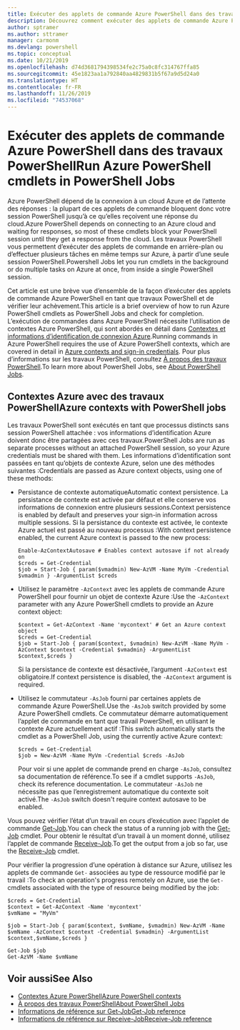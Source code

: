 ```yaml
---
title: Exécuter des applets de commande Azure PowerShell dans des travaux PowerShell
description: Découvrez comment exécuter des applets de commande Azure PowerShell en parallèle ou en tant que tâches en arrière-plan, en utilisant -AsJob et Start-Job.
author: sptramer
ms.author: sttramer
manager: carmonm
ms.devlang: powershell
ms.topic: conceptual
ms.date: 10/21/2019
ms.openlocfilehash: d74d3681794398534fe2c75a0c8fc314767ffa85
ms.sourcegitcommit: 45e1823aa1a792840aa4829831b5f67a9d5d24a0
ms.translationtype: HT
ms.contentlocale: fr-FR
ms.lasthandoff: 11/26/2019
ms.locfileid: "74537068"
---
```

# <a name="run-azure-powershell-cmdlets-in-powershell-jobs"></a><span data-ttu-id="89dbb-103">Exécuter des applets de commande Azure PowerShell dans des travaux PowerShell</span><span class="sxs-lookup"><span data-stu-id="89dbb-103">Run Azure PowerShell cmdlets in PowerShell Jobs</span></span>

<span data-ttu-id="89dbb-104">Azure PowerShell dépend de la connexion à un cloud Azure et de l’attente des réponses : la plupart de ces applets de commande bloquent donc votre session PowerShell jusqu’à ce qu’elles reçoivent une réponse du cloud.</span><span class="sxs-lookup"><span data-stu-id="89dbb-104">Azure PowerShell depends on connecting to an Azure cloud and waiting for responses, so most of these cmdlets block your PowerShell session until they get a response from the cloud.</span></span>
<span data-ttu-id="89dbb-105">Les travaux PowerShell vous permettent d’exécuter des applets de commande en arrière-plan ou d’effectuer plusieurs tâches en même temps sur Azure, à partir d’une seule session PowerShell.</span><span class="sxs-lookup"><span data-stu-id="89dbb-105">Powershell Jobs let you run cmdlets in the background or do multiple tasks on Azure at once, from inside a single PowerShell session.</span></span>

<span data-ttu-id="89dbb-106">Cet article est une brève vue d’ensemble de la façon d’exécuter des applets de commande Azure PowerShell en tant que travaux PowerShell et de vérifier leur achèvement.</span><span class="sxs-lookup"><span data-stu-id="89dbb-106">This article is a brief overview of how to run Azure PowerShell cmdlets as PowerShell Jobs and check for completion.</span></span> <span data-ttu-id="89dbb-107">L’exécution de commandes dans Azure PowerShell nécessite l’utilisation de contextes Azure PowerShell, qui sont abordés en détail dans [Contextes et informations d’identification de connexion Azure](context-persistence.md).</span><span class="sxs-lookup"><span data-stu-id="89dbb-107">Running commands in Azure PowerShell requires the use of Azure PowerShell contexts, which are covered in detail in [Azure contexts and sign-in credentials](context-persistence.md).</span></span>
<span data-ttu-id="89dbb-108">Pour plus d’informations sur les travaux PowerShell, consultez [À propos des travaux PowerShell](/powershell/module/microsoft.powershell.core/about/about_jobs).</span><span class="sxs-lookup"><span data-stu-id="89dbb-108">To learn more about PowerShell Jobs, see [About PowerShell Jobs](/powershell/module/microsoft.powershell.core/about/about_jobs).</span></span>

## <a name="azure-contexts-with-powershell-jobs"></a><span data-ttu-id="89dbb-109">Contextes Azure avec des travaux PowerShell</span><span class="sxs-lookup"><span data-stu-id="89dbb-109">Azure contexts with PowerShell jobs</span></span>

<span data-ttu-id="89dbb-110">Les travaux PowerShell sont exécutés en tant que processus distincts sans session PowerShell attachée : vos informations d’identification Azure doivent donc être partagées avec ces travaux.</span><span class="sxs-lookup"><span data-stu-id="89dbb-110">PowerShell Jobs are run as separate processes without an attached PowerShell session, so your Azure credentials must be shared with them.</span></span> <span data-ttu-id="89dbb-111">Les informations d’identification sont passées en tant qu’objets de contexte Azure, selon une des méthodes suivantes :</span><span class="sxs-lookup"><span data-stu-id="89dbb-111">Credentials are passed as Azure context objects, using one of these methods:</span></span>

* <span data-ttu-id="89dbb-112">Persistance de contexte automatique</span><span class="sxs-lookup"><span data-stu-id="89dbb-112">Automatic context persistence.</span></span> <span data-ttu-id="89dbb-113">La persistance de contexte est activée par défaut et elle conserve vos informations de connexion entre plusieurs sessions.</span><span class="sxs-lookup"><span data-stu-id="89dbb-113">Context persistence is enabled by default and preserves your sign-in information across multiple sessions.</span></span> <span data-ttu-id="89dbb-114">Si la persistance du contexte est activée, le contexte Azure actuel est passé au nouveau processus :</span><span class="sxs-lookup"><span data-stu-id="89dbb-114">With context persistence enabled, the current Azure context is passed to the new process:</span></span>

  ```azurepowershell-interactive
  Enable-AzContextAutosave # Enables context autosave if not already on
  $creds = Get-Credential
  $job = Start-Job { param($vmadmin) New-AzVM -Name MyVm -Credential $vmadmin } -ArgumentList $creds
  ```

* <span data-ttu-id="89dbb-115">Utilisez le paramètre `-AzContext` avec les applets de commande Azure PowerShell pour fournir un objet de contexte Azure :</span><span class="sxs-lookup"><span data-stu-id="89dbb-115">Use the `-AzContext` parameter with any Azure PowerShell cmdlets to provide an Azure context object:</span></span>

  ```azurepowershell-interactive
  $context = Get-AzContext -Name 'mycontext' # Get an Azure context object
  $creds = Get-Credential
  $job = Start-Job { param($context, $vmadmin) New-AzVM -Name MyVm -AzContext $context -Credential $vmadmin} -ArgumentList $context,$creds }
  ```

  <span data-ttu-id="89dbb-116">Si la persistance de contexte est désactivée, l’argument `-AzContext` est obligatoire.</span><span class="sxs-lookup"><span data-stu-id="89dbb-116">If context persistence is disabled, the `-AzContext` argument is required.</span></span>

* <span data-ttu-id="89dbb-117">Utilisez le commutateur `-AsJob` fourni par certaines applets de commande Azure PowerShell.</span><span class="sxs-lookup"><span data-stu-id="89dbb-117">Use the `-AsJob` switch provided by some Azure PowerShell cmdlets.</span></span> <span data-ttu-id="89dbb-118">Ce commutateur démarre automatiquement l’applet de commande en tant que travail PowerShell, en utilisant le contexte Azure actuellement actif :</span><span class="sxs-lookup"><span data-stu-id="89dbb-118">This switch automatically starts the cmdlet as a PowerShell Job, using the currently active Azure context:</span></span>

  ```azurepowershell-interactive
  $creds = Get-Credential
  $job = New-AzVM -Name MyVm -Credential $creds -AsJob
  ```

  <span data-ttu-id="89dbb-119">Pour voir si une applet de commande prend en charge `-AsJob`, consultez sa documentation de référence.</span><span class="sxs-lookup"><span data-stu-id="89dbb-119">To see if a cmdlet supports `-AsJob`, check its reference documentation.</span></span> <span data-ttu-id="89dbb-120">Le commutateur `-AsJob` ne nécessite pas que l’enregistrement automatique du contexte soit activé.</span><span class="sxs-lookup"><span data-stu-id="89dbb-120">The `-AsJob` switch doesn't require context autosave to be enabled.</span></span>

<span data-ttu-id="89dbb-121">Vous pouvez vérifier l’état d’un travail en cours d’exécution avec l’applet de commande [Get-Job](/powershell/module/microsoft.powershell.core/get-job).</span><span class="sxs-lookup"><span data-stu-id="89dbb-121">You can check the status of a running job with the [Get-Job](/powershell/module/microsoft.powershell.core/get-job) cmdlet.</span></span> <span data-ttu-id="89dbb-122">Pour obtenir le résultat d’un travail à un moment donné, utilisez l’applet de commande [Receive-Job](/powershell/module/microsoft.powershell.core/receive-job).</span><span class="sxs-lookup"><span data-stu-id="89dbb-122">To get the output from a job so far, use the [Receive-Job](/powershell/module/microsoft.powershell.core/receive-job) cmdlet.</span></span>

<span data-ttu-id="89dbb-123">Pour vérifier la progression d’une opération à distance sur Azure, utilisez les applets de commande `Get-` associées au type de ressource modifié par le travail :</span><span class="sxs-lookup"><span data-stu-id="89dbb-123">To check an operation's progress remotely on Azure, use the `Get-` cmdlets associated with the type of resource being modified by the job:</span></span>

```azurepowershell-interactive
$creds = Get-Credential
$context = Get-AzContext -Name 'mycontext'
$vmName = "MyVm"

$job = Start-Job { param($context, $vmName, $vmadmin) New-AzVM -Name $vmName -AzContext $context -Credential $vmadmin} -ArgumentList $context,$vmName,$creds }

Get-Job $job
Get-AzVM -Name $vmName
```

## <a name="see-also"></a><span data-ttu-id="89dbb-124">Voir aussi</span><span class="sxs-lookup"><span data-stu-id="89dbb-124">See Also</span></span>

* [<span data-ttu-id="89dbb-125">Contextes Azure PowerShell</span><span class="sxs-lookup"><span data-stu-id="89dbb-125">Azure PowerShell contexts</span></span>](context-persistence.md)
* [<span data-ttu-id="89dbb-126">À propos des travaux PowerShell</span><span class="sxs-lookup"><span data-stu-id="89dbb-126">About PowerShell Jobs</span></span>](/powershell/module/microsoft.powershell.core/about/about_jobs)
* [<span data-ttu-id="89dbb-127">Informations de référence sur Get-Job</span><span class="sxs-lookup"><span data-stu-id="89dbb-127">Get-Job reference</span></span>](/powershell/module/microsoft.powershell.core/get-job)
* [<span data-ttu-id="89dbb-128">Informations de référence sur Receive-Job</span><span class="sxs-lookup"><span data-stu-id="89dbb-128">Receive-Job reference</span></span>](/powershell/module/microsoft.powershell.core/receive-job)

